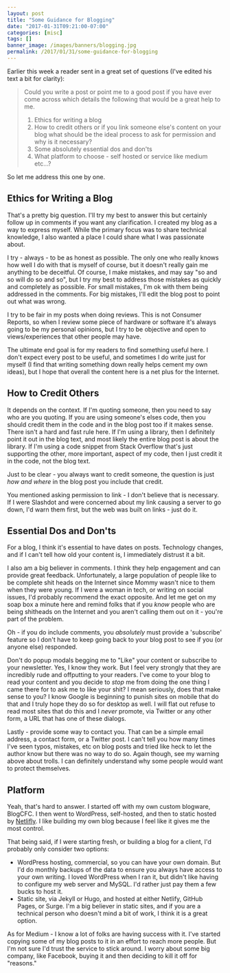 ```yaml
---
layout: post
title: "Some Guidance for Blogging"
date: "2017-01-31T09:21:00-07:00"
categories: [misc]
tags: []
banner_image: /images/banners/blogging.jpg
permalink: /2017/01/31/some-guidance-for-blogging
---
```


Earlier this week a reader sent in a great set of questions (I've edited his text a bit for clarity):

<blockquote>
<p>
Could you write a post or point me to a good post if you have ever come across which details the 
following that would be a great help to me. 
</p>
<ol>
<li>Ethics for writing a blog</li>
<li>How to credit others or if you link someone else's content on your blog what should be the ideal 
process to ask for permission and why is it necessary?</li>
<li>Some absolutely essential dos and don'ts</li>
<li>What platform to choose - self hosted or service like medium etc...?</li>
</ol>
</blockquote>

So let me address this one by one.

Ethics for Writing a Blog
---

That's a pretty big question. I'll try my best to answer this but certainly follow up in comments if you want any clarification. I created
my blog as a way to express myself. While the primary focus was to share technical knowledge, I also wanted a place I could 
share what I was passionate about. 

I try - always - to be as honest as possible. The only one who really knows how well I do with that is myself of course, but
it doesn't really gain me anything to be deceitful. Of course, I make mistakes, and may say "so and so will do so and so", 
but I try my best to address those mistakes as quickly and completely as possible. For small mistakes, I'm ok with them being
addressed in the comments. For big mistakes, I'll edit the blog post to point out what was wrong. 

I try to be fair in my posts when doing reviews. This is not Consumer Reports, so when I review some piece of hardware or software
it's always going to be my personal opinions, but I try to be objective and open to views/experiences that other people may 
have. 

The ultimate end goal is for my readers to find something useful here. I don't expect every post to be useful, and sometimes
I do write just for myself (I find that writing something down really helps cement my own ideas), but I hope that overall the
content here is a net plus for the Internet.

How to Credit Others
---

It depends on the context. If I'm quoting someone, then you need to say who are you quoting. If you are using someone's elses code, then
you should credit them in the code and in the blog post too if it makes sense. There isn't a hard and fast rule here. If I'm using a library, 
then I definitely point it out in the blog text, and most likely the entire blog post is about the library. If I'm using a code
snippet from Stack Overflow that's just supporting the other, more important, aspect of my code, then I just credit it in
the code, not the blog text.

Just to be clear - you always want to credit someone, the question is just *how and where* in the blog post you include that credit.

You mentioned asking permission to link - I don't believe that is necessary. If I were Slashdot and were concerned about my link
causing a server to go down, I'd warn them first, but the web was built on links - just do it.

Essential Dos and Don'ts
---

For a blog, I think it's essential to have dates on posts. Technology changes, and if I can't tell how old your content is, I immediately distrust it a bit. 

I also am a big believer in comments. I think they help engagement and can provide great feedback. Unfortunately, a large population of people
like to be complete shit heads on the Internet since Mommy wasn't nice to them when they were young. If I were a woman in tech, or writing on social issues, I'd
probably recommend the exact opposite. And let me get on my soap box a minute here and remind folks that if you *know* people who are being shitheads on the Internet
and you aren't calling them out on it - you're part of the problem. 

Oh - if you do include comments, you *absolutely* must provide a 'subscribe' feature so I don't
have to keep going back to your blog post to see if you (or anyone else) responded.

Don't do popup modals begging me to "Like" your content or subscribe to your newsletter. Yes, I know they work. But I feel very strongly
that they are incredibly rude and offputting to your readers. I've come to your blog to read your content and you decide to *stop* me from doing 
the one thing I came there for to ask me to like your shit? I mean seriously, does that make sense to you?  I know Google is beginning to 
punish sites on mobile that do that and I truly hope they do so for desktop as well. I will flat out refuse to read most sites that do this and
I *never* promote, via Twitter or any other form, a URL that has one of these dialogs.

Lastly - provide some way to contact you. That can be a simple email address, a contact form, or a Twitter post. I can't tell
you how many times I've seen typos, mistakes, etc on blog posts and tried like heck to let the author know but there was no way 
to do so. Again though, see my warning above about trolls. I can definitely understand why some people would want to protect themselves. 

Platform
---

Yeah, that's hard to answer. I started off with my own custom blogware, BlogCFC. I then went to WordPress, self-hosted, and then
to static hosted by [Netlifly](https://www.netlify.com/). I like building my own blog because I feel like it gives me the most 
control. 

That being said, if I were starting fresh, or building a blog for a client, I'd probably only consider two options:

* WordPress hosting, commercial, so you can have your own domain. But I'd do monthly backups of the data to ensure you always have 
access to your own writing. I loved WordPress when I ran it, but didn't like having to configure my web server and MySQL. I'd rather just 
pay them a few bucks to host it.
* Static site, via Jekyll or Hugo, and hosted at either Netlify, GitHub Pages, or Surge. I'm a big believer in static sites, 
and if you are a technical person who doesn't mind a bit of work, I think it is a great option. 

As for Medium - I know a lot of folks are having success with it. I've started copying some of my blog posts to it in an effort to reach 
more people. But I'm not sure I'd trust the service to stick around. I worry about some big company, like Facebook, buying it and then deciding to kill it
off for "reasons."